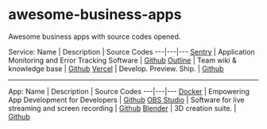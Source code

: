 # awesome-business-apps
Awesome business apps with source codes opened.

Service:
Name | Description | Source Codes
---|---|---
[Sentry](https://sentry.io/) | Application Monitoring and Error Tracking Software | [Github](https://github.com/getsentry/sentry)
[Outline](https://www.getoutline.com/) | Team wiki & knowledge base | [Github](https://github.com/outline/outline)
[Vercel](https://vercel.com/) | Develop. Preview. Ship. |  [Github](https://github.com/zeit)

---

App:
Name | Description | Source Codes
---|---|---
[Docker](https://www.docker.com/) | Empowering App Development for Developers | [Github](https://github.com/docker)
[OBS Studio](https://obsproject.com/) | Software for live streaming and screen recording | [Github](https://github.com/obsproject/obs-studio)
[Blender](https://www.blender.org/) | 3D creation suite. | [Github](https://github.com/blender/blender)
